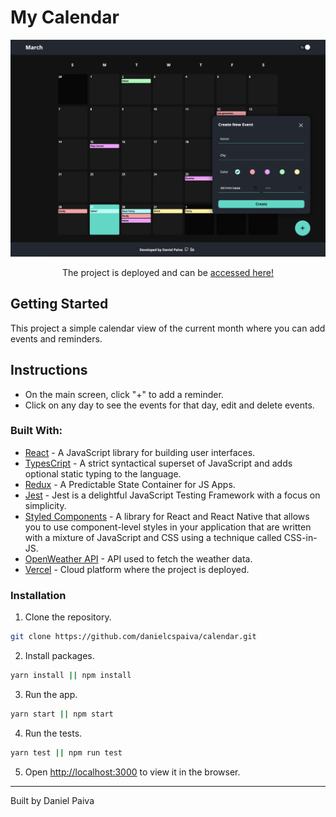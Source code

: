 # My Calendar

<p align="center">
  <img src="images/main-screen.png" />
</p>

<p align="center">
The project is deployed and can be 
 <a href="https://calendar-seven.vercel.app/">accessed here!</a>
</p>

## Getting Started

This project a simple calendar view of the current month where you can add events and reminders.

## Instructions

- On the main screen, click "+" to add a reminder.
- Click on any day to see the events for that day, edit and delete events.

### Built With:

- [React](https://reactjs.org/) - A JavaScript library for building user interfaces.
- [TypesCript](https://www.typescriptlang.org/) - A strict syntactical superset of JavaScript and adds optional static typing to the language.
- [Redux](https://redux.js.org/) - A Predictable State Container for JS Apps.
- [Jest](https://jestjs.io/) - Jest is a delightful JavaScript Testing Framework with a focus on simplicity.
- [Styled Components](https://styled-components.com/) - A library for React and React Native that allows you to use component-level styles in your application that are written with a mixture of JavaScript and CSS using a technique called CSS-in-JS.
- [OpenWeather API](https://openweathermap.org/api) - API used to fetch the weather data.
- [Vercel](https://vercel.com/) - Cloud platform where the project is deployed.

### Installation

1. Clone the repository.

```sh
git clone https://github.com/danielcspaiva/calendar.git
```

2. Install packages.

```sh
yarn install || npm install
```

3. Run the app.

```sh
yarn start || npm start
```

4. Run the tests.

```sh
yarn test || npm run test
```

5. Open [http://localhost:3000](http://localhost:3000) to view it in the browser.

---

Built by Daniel Paiva
